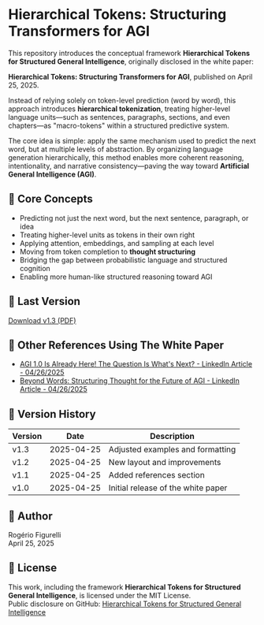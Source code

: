# Hierarchical Tokens: Structuring Transformers for AGI

This repository introduces the conceptual framework **Hierarchical Tokens for Structured General Intelligence**, originally disclosed in the white paper:

**Hierarchical Tokens: Structuring Transformers for AGI**, published on April 25, 2025.

Instead of relying solely on token-level prediction (word by word), this approach introduces **hierarchical tokenization**, treating higher-level language units—such as sentences, paragraphs, sections, and even chapters—as "macro-tokens" within a structured predictive system.

The core idea is simple: apply the same mechanism used to predict the next word, but at multiple levels of abstraction. By organizing language generation hierarchically, this method enables more coherent reasoning, intentionality, and narrative consistency—paving the way toward **Artificial General Intelligence (AGI)**.

## 🧠 Core Concepts
- Predicting not just the next word, but the next sentence, paragraph, or idea
- Treating higher-level units as tokens in their own right
- Applying attention, embeddings, and sampling at each level
- Moving from token completion to **thought structuring**
- Bridging the gap between probabilistic language and structured cognition
- Enabling more human-like structured reasoning toward AGI

## 📄 Last Version
[Download v1.3 (PDF)](https://github.com/rfigurelli/Hierarchical-Tokens-AGI/blob/main/Hierarchical%20Tokens%20-%20Structuring%20Transformers%20for%20AGI%20-%20Rogerio%20Figurelli%20-%20v1.3.pdf)

## 📄 Other References Using The White Paper
- [AGI 1.0 Is Already Here! The Question Is What's Next? - LinkedIn Article - 04/26/2025](https://www.linkedin.com/pulse/agi-10-already-here-question-whats-next-rogerio-figurelli-5b5kf)
- [Beyond Words: Structuring Thought for the Future of AGI - LinkedIn Article - 04/26/2025](https://www.linkedin.com/pulse/beyond-words-structuring-thought-future-agi-rogerio-figurelli-glrgf/?trackingId=tso1cW8XTrK7jUO41gO84Q%3D%3D)

## 📄 Version History

| Version | Date        | Description                          |
|---------|-------------|--------------------------------------|
| v1.3    | 2025-04-25  | Adjusted examples and formatting     |
| v1.2    | 2025-04-25  | New layout and improvements          |
| v1.1    | 2025-04-25  | Added references section             |
| v1.0    | 2025-04-25  | Initial release of the white paper   |

## 👤 Author
Rogério Figurelli  
April 25, 2025

## 📜 License
This work, including the framework **Hierarchical Tokens for Structured General Intelligence**, is licensed under the MIT License.  
Public disclosure on GitHub: [Hierarchical Tokens for Structured General Intelligence](https://github.com/rfigurelli/Hierarchical-Tokens-AGI/)
